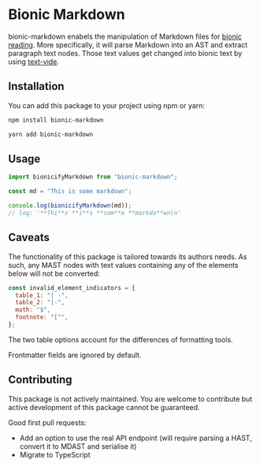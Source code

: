 # Bionic Markdown

bionic-markdown enabels the manipulation of Markdown files for [bionic reading](https://bionic-reading.com/). More specifically, it will parse Markdown into an AST and extract paragraph text nodes. Those text values get changed into bionic text by using [text-vide](https://github.com/Gumball12/text-vide).

## Installation

You can add this package to your project using npm or yarn:

```bash
npm install bionic-markdown
```

```bash
yarn add bionic-markdown
```

## Usage

```js
import bionicifyMarkdown from "bionic-markdown";

const md = "This is some markdown";

console.log(bionicifyMarkdown(md));
// log: '**Thi**s **i**s **som**e **markdo**wn\n'
```

## Caveats

The functionality of this package is tailored towards its authors needs. As such, any MAST nodes with text values containing any of the elements below will not be converted:

```js
const invalid_element_indicators = {
  table_1: "| -",
  table_2: "|-",
  math: "$",
  footnote: "[^",
};
```

The two table options account for the differences of formatting tools.

Frontmatter fields are ignored by default.

## Contributing

This package is not actively maintained. You are welcome to contribute but active development of this package cannot be guaranteed.

Good first pull requests:

- Add an option to use the real API endpoint (will require parsing a HAST, convert it to MDAST and serialise it)
- Migrate to TypeScript
